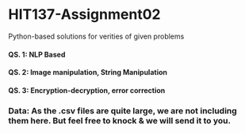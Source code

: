 # HIT137-Assignment02
Python-based solutions for verities of given problems

#### QS. 1: NLP Based
#### QS. 2: Image manipulation, String Manipulation
#### QS. 3: Encryption-decryption, error correction


### Data: As the .csv files are quite large, we are not including them here. But feel free to knock & we will send it to you. 

